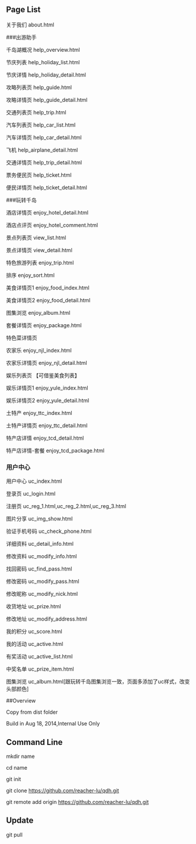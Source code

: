 ## Page List


关于我们   about.html

###出游助手

千岛湖概况  help_overview.html

节庆列表   help_holiday_list.html

节庆详情   help_holiday_detail.html

攻略列表页  help_guide.html

攻略详情页  help_guide_detail.html

交通列表页  help_trip.html

汽车列表页  help_car_list.html

汽车详情页  help_car_detail.html

飞机       help_airplane_detail.html

交通详情页  help_trip_detail.html

票务便民页  help_ticket.html

便民详情页  help_ticket_detail.html





###玩转千岛

酒店详情页  enjoy_hotel_detail.html

酒店点评页  enjoy_hotel_comment.html

景点列表页  view_list.html

景点详情页  view_detail.html

特色旅游列表  enjoy_trip.html

排序         enjoy_sort.html

美食详情页1  enjoy_food_index.html

美食详情页2  enjoy_food_detail.html

图集浏览     enjoy_album.html

套餐详情页   enjoy_package.html

特色菜详情页 

农家乐       enjoy_njl_index.html

农家乐详情页  enjoy_njl_detail.html


娱乐列表页    【可借鉴美食列表】

娱乐详情页1   enjoy_yule_index.html

娱乐详情页2   enjoy_yule_detail.html

土特产       enjoy_ttc_index.html

土特产详情页  enjoy_ttc_detail.html

特产店详情    enjoy_tcd_detail.html

特产店详情-套餐 enjoy_tcd_package.html






### 用户中心

用户中心     uc_index.html

登录页       uc_login.html

注册页       uc_reg_1.html,uc_reg_2.html,uc_reg_3.html

图片分享     uc_img_show.html

验证手机号码  uc_check_phone.html

详细资料     uc_detail_info.html

修改资料     uc_modify_info.html

找回密码     uc_find_pass.html

修改密码     uc_modify_pass.html

修改昵称     uc_modify_nick.html

收货地址     uc_prize.html

修改地址     uc_modify_address.html

我的积分     uc_score.html

我的活动     uc_active.html

有奖活动     uc_active_list.html

中奖名单     uc_prize_item.html

图集浏览     uc_album.html[跟玩转千岛图集浏览一致，页面多添加了uc样式，改变头部颜色]




##Overview

Copy from dist folder

Build in Aug 18, 2014,Internal Use Only



## Command Line

mkdir name

cd name

git init

git clone https://github.com/reacher-lu/qdh.git

git remote add origin https://github.com/reacher-lu/qdh.git


## Update
git pull


